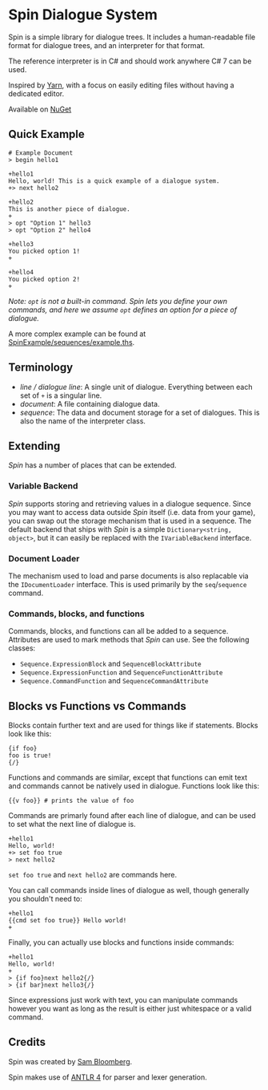 # Spin Dialogue System

Spin is a simple library for dialogue trees. It includes a human-readable file format for
dialogue trees, and an interpreter for that format.

The reference interpreter is in C# and should work anywhere C# 7 can be used.

Inspired by [Yarn](https://github.com/InfiniteAmmoInc/Yarn), with a focus on easily editing files
without having a dedicated editor.

Available on [NuGet](https://www.nuget.org/packages/xbloom.Spin/)

## Quick Example

    # Example Document
    > begin hello1

    +hello1
    Hello, world! This is a quick example of a dialogue system.
    +> next hello2

    +hello2
    This is another piece of dialogue.
    +
    > opt "Option 1" hello3
    > opt "Option 2" hello4

    +hello3
    You picked option 1!
    +

    +hello4
    You picked option 2!
    +

_Note: `opt` is not a built-in command. Spin lets you define your own commands, and here we assume `opt` defines an option for a piece of dialogue._

A more complex example can be found at [SpinExample/sequences/example.ths](https://github.com/redxdev/Spin/blob/master/SpinExample/sequences/example.ths).

## Terminology

* _line / dialogue line_: A single unit of dialogue. Everything between each set of `+` is a singular line.
* _document_: A file containing dialogue data.
* _sequence_: The data and document storage for a set of dialogues. This is also the name of the interpreter class.

## Extending

_Spin_ has a number of places that can be extended.

### Variable Backend

_Spin_ supports storing and retrieving values in a dialogue sequence. Since you may want to access data outside _Spin_ itself (i.e. data from your game),
you can swap out the storage mechanism that is used in a sequence. The default backend that ships with _Spin_ is a simple `Dictionary<string, object>`, but
it can easily be replaced with the `IVariableBackend` interface.

### Document Loader

The mechanism used to load and parse documents is also replacable via the `IDocumentLoader` interface. This is used primarily by the `seq`/`sequence` command.

### Commands, blocks, and functions

Commands, blocks, and functions can all be added to a sequence. Attributes are used to mark methods that _Spin_ can use. See the following classes:

* `Sequence.ExpressionBlock` and `SequenceBlockAttribute`
* `Sequence.ExpressionFunction` and `SequenceFunctionAttribute`
* `Sequence.CommandFunction` and `SequenceCommandAttribute`

## Blocks vs Functions vs Commands

Blocks contain further text and are used for things like if statements. Blocks look like this:

    {if foo}
    foo is true!
    {/}

Functions and commands are similar, except that functions can emit text and commands cannot be natively used in
dialogue. Functions look like this:

    {{v foo}} # prints the value of foo

Commands are primarly found after each line of dialogue, and can be used to set what the next line of dialogue is.

    +hello1
    Hello, world!
    +> set foo true
    > next hello2

`set foo true` and `next hello2` are commands here.

You can call commands inside lines of dialogue as well, though generally you shouldn't need to:

    +hello1
    {{cmd set foo true}} Hello world!
    +

Finally, you can actually use blocks and functions inside commands:

    +hello1
    Hello, world!
    +
    > {if foo}next hello2{/}
    > {if bar}next hello3{/}

Since expressions just work with text, you can manipulate commands however you want as long as the result is either just whitespace or a valid command.

## Credits

Spin was created by [Sam Bloomberg](https://xbloom.io).

Spin makes use of [ANTLR 4](https://github.com/antlr/antlr4) for parser and lexer generation.